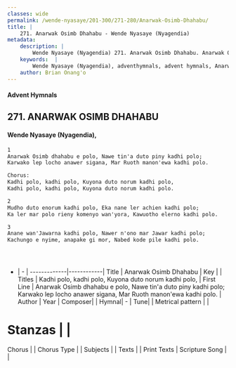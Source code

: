 ```yaml
---
classes: wide
permalink: /wende-nyasaye/201-300/271-280/Anarwak-Osimb-Dhahabu/
title: |
    271. Anarwak Osimb Dhahabu - Wende Nyasaye (Nyagendia)
metadata:
    description: |
        Wende Nyasaye (Nyagendia) 271. Anarwak Osimb Dhahabu. Anarwak Osimb dhahabu e polo, Nawe tin'a duto piny kadhi polo; Karwako lep locho anawer sigana, Mar Ruoth manon'ewa kadhi polo.  Chorus: Kadhi polo, kadhi polo, Kuyona duto norum kadhi polo, Kadhi polo, kadhi polo, Kuyona duto norum kadhi polo.  
    keywords:  |
        Wende Nyasaye (Nyagendia), adventhymnals, advent hymnals, Anarwak Osimb Dhahabu, Anarwak Osimb dhahabu e polo, Nawe tin'a duto piny kadhi polo; Karwako lep locho anawer sigana, Mar Ruoth manon'ewa kadhi polo.. Kadhi polo, kadhi polo, Kuyona duto norum kadhi polo,
    author: Brian Onang'o
---
```


#### Advent Hymnals
## 271. ANARWAK OSIMB DHAHABU
####  Wende Nyasaye (Nyagendia),

```txt
1
Anarwak Osimb dhahabu e polo, Nawe tin'a duto piny kadhi polo;
Karwako lep locho anawer sigana, Mar Ruoth manon'ewa kadhi polo.

Chorus:
Kadhi polo, kadhi polo, Kuyona duto norum kadhi polo,
Kadhi polo, kadhi polo, Kuyona duto norum kadhi polo.

2
Mudho duto enorum kadhi polo, Eka nane ler achien kadhi polo;
Ka ler mar polo rieny komenyo wan'yora, Kawuotho elerno kadhi polo.

3
Anane wan'Jawarna kadhi polo, Nawer n'ono mar Jawar kadhi polo;
Kachungo e nyime, anapake gi mor, Nabed kode pile kadhi polo.





```

- |   -  |
-------------|------------|
Title | Anarwak Osimb Dhahabu |
Key |  |
Titles | Kadhi polo, kadhi polo, Kuyona duto norum kadhi polo, |
First Line | Anarwak Osimb dhahabu e polo, Nawe tin'a duto piny kadhi polo; Karwako lep locho anawer sigana, Mar Ruoth manon'ewa kadhi polo. |
Author | 
Year | 
Composer| |
Hymnal|  - |
Tune|  |
Metrical pattern | |
# Stanzas |  |
Chorus |  |
Chorus Type |  |
Subjects | |
Texts |  |
Print Texts | 
Scripture Song |  |
    
